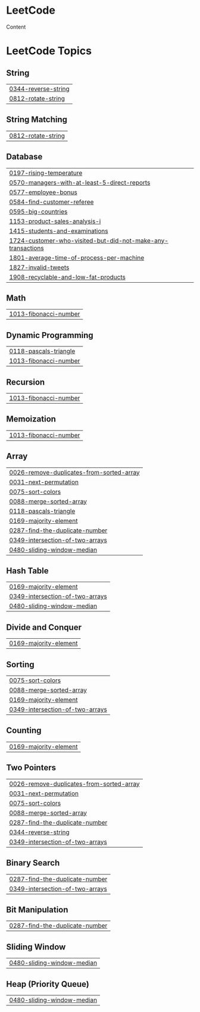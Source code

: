 # LeetCode
Content

<!---LeetCode Topics Start-->
# LeetCode Topics
## String
|  |
| ------- |
| [0344-reverse-string](https://github.com/psgupta712/LeetCode/tree/master/0344-reverse-string) |
| [0812-rotate-string](https://github.com/psgupta712/LeetCode/tree/master/0812-rotate-string) |
## String Matching
|  |
| ------- |
| [0812-rotate-string](https://github.com/psgupta712/LeetCode/tree/master/0812-rotate-string) |
## Database
|  |
| ------- |
| [0197-rising-temperature](https://github.com/psgupta712/LeetCode/tree/master/0197-rising-temperature) |
| [0570-managers-with-at-least-5-direct-reports](https://github.com/psgupta712/LeetCode/tree/master/0570-managers-with-at-least-5-direct-reports) |
| [0577-employee-bonus](https://github.com/psgupta712/LeetCode/tree/master/0577-employee-bonus) |
| [0584-find-customer-referee](https://github.com/psgupta712/LeetCode/tree/master/0584-find-customer-referee) |
| [0595-big-countries](https://github.com/psgupta712/LeetCode/tree/master/0595-big-countries) |
| [1153-product-sales-analysis-i](https://github.com/psgupta712/LeetCode/tree/master/1153-product-sales-analysis-i) |
| [1415-students-and-examinations](https://github.com/psgupta712/LeetCode/tree/master/1415-students-and-examinations) |
| [1724-customer-who-visited-but-did-not-make-any-transactions](https://github.com/psgupta712/LeetCode/tree/master/1724-customer-who-visited-but-did-not-make-any-transactions) |
| [1801-average-time-of-process-per-machine](https://github.com/psgupta712/LeetCode/tree/master/1801-average-time-of-process-per-machine) |
| [1827-invalid-tweets](https://github.com/psgupta712/LeetCode/tree/master/1827-invalid-tweets) |
| [1908-recyclable-and-low-fat-products](https://github.com/psgupta712/LeetCode/tree/master/1908-recyclable-and-low-fat-products) |
## Math
|  |
| ------- |
| [1013-fibonacci-number](https://github.com/psgupta712/LeetCode/tree/master/1013-fibonacci-number) |
## Dynamic Programming
|  |
| ------- |
| [0118-pascals-triangle](https://github.com/psgupta712/LeetCode/tree/master/0118-pascals-triangle) |
| [1013-fibonacci-number](https://github.com/psgupta712/LeetCode/tree/master/1013-fibonacci-number) |
## Recursion
|  |
| ------- |
| [1013-fibonacci-number](https://github.com/psgupta712/LeetCode/tree/master/1013-fibonacci-number) |
## Memoization
|  |
| ------- |
| [1013-fibonacci-number](https://github.com/psgupta712/LeetCode/tree/master/1013-fibonacci-number) |
## Array
|  |
| ------- |
| [0026-remove-duplicates-from-sorted-array](https://github.com/psgupta712/LeetCode/tree/master/0026-remove-duplicates-from-sorted-array) |
| [0031-next-permutation](https://github.com/psgupta712/LeetCode/tree/master/0031-next-permutation) |
| [0075-sort-colors](https://github.com/psgupta712/LeetCode/tree/master/0075-sort-colors) |
| [0088-merge-sorted-array](https://github.com/psgupta712/LeetCode/tree/master/0088-merge-sorted-array) |
| [0118-pascals-triangle](https://github.com/psgupta712/LeetCode/tree/master/0118-pascals-triangle) |
| [0169-majority-element](https://github.com/psgupta712/LeetCode/tree/master/0169-majority-element) |
| [0287-find-the-duplicate-number](https://github.com/psgupta712/LeetCode/tree/master/0287-find-the-duplicate-number) |
| [0349-intersection-of-two-arrays](https://github.com/psgupta712/LeetCode/tree/master/0349-intersection-of-two-arrays) |
| [0480-sliding-window-median](https://github.com/psgupta712/LeetCode/tree/master/0480-sliding-window-median) |
## Hash Table
|  |
| ------- |
| [0169-majority-element](https://github.com/psgupta712/LeetCode/tree/master/0169-majority-element) |
| [0349-intersection-of-two-arrays](https://github.com/psgupta712/LeetCode/tree/master/0349-intersection-of-two-arrays) |
| [0480-sliding-window-median](https://github.com/psgupta712/LeetCode/tree/master/0480-sliding-window-median) |
## Divide and Conquer
|  |
| ------- |
| [0169-majority-element](https://github.com/psgupta712/LeetCode/tree/master/0169-majority-element) |
## Sorting
|  |
| ------- |
| [0075-sort-colors](https://github.com/psgupta712/LeetCode/tree/master/0075-sort-colors) |
| [0088-merge-sorted-array](https://github.com/psgupta712/LeetCode/tree/master/0088-merge-sorted-array) |
| [0169-majority-element](https://github.com/psgupta712/LeetCode/tree/master/0169-majority-element) |
| [0349-intersection-of-two-arrays](https://github.com/psgupta712/LeetCode/tree/master/0349-intersection-of-two-arrays) |
## Counting
|  |
| ------- |
| [0169-majority-element](https://github.com/psgupta712/LeetCode/tree/master/0169-majority-element) |
## Two Pointers
|  |
| ------- |
| [0026-remove-duplicates-from-sorted-array](https://github.com/psgupta712/LeetCode/tree/master/0026-remove-duplicates-from-sorted-array) |
| [0031-next-permutation](https://github.com/psgupta712/LeetCode/tree/master/0031-next-permutation) |
| [0075-sort-colors](https://github.com/psgupta712/LeetCode/tree/master/0075-sort-colors) |
| [0088-merge-sorted-array](https://github.com/psgupta712/LeetCode/tree/master/0088-merge-sorted-array) |
| [0287-find-the-duplicate-number](https://github.com/psgupta712/LeetCode/tree/master/0287-find-the-duplicate-number) |
| [0344-reverse-string](https://github.com/psgupta712/LeetCode/tree/master/0344-reverse-string) |
| [0349-intersection-of-two-arrays](https://github.com/psgupta712/LeetCode/tree/master/0349-intersection-of-two-arrays) |
## Binary Search
|  |
| ------- |
| [0287-find-the-duplicate-number](https://github.com/psgupta712/LeetCode/tree/master/0287-find-the-duplicate-number) |
| [0349-intersection-of-two-arrays](https://github.com/psgupta712/LeetCode/tree/master/0349-intersection-of-two-arrays) |
## Bit Manipulation
|  |
| ------- |
| [0287-find-the-duplicate-number](https://github.com/psgupta712/LeetCode/tree/master/0287-find-the-duplicate-number) |
## Sliding Window
|  |
| ------- |
| [0480-sliding-window-median](https://github.com/psgupta712/LeetCode/tree/master/0480-sliding-window-median) |
## Heap (Priority Queue)
|  |
| ------- |
| [0480-sliding-window-median](https://github.com/psgupta712/LeetCode/tree/master/0480-sliding-window-median) |
<!---LeetCode Topics End-->